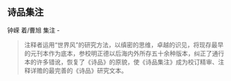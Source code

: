 ## 诗品集注

钟嵘 着/曹旭 集注  -  

> 注释者运用“世界风”的研究方法，以缜密的思维，卓越的识见，将现存最早的元刊本作为底本，参校明正德以后海内外所存五十余种版本，纠正了通行本的许多错讹，恢复了《诗品》的原貌，使《诗品集注》成为校订精审、注释详赡的最完善的《诗品》研究文本。

